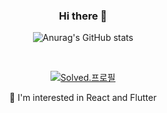 <div align=center>
  
### Hi there 👋

![Anurag's GitHub stats](https://github-readme-stats.vercel.app/api?username=513sojin&theme=buefy&show_icons=true)

<br/>
  
[![Solved.프로필](http://mazassumnida.wtf/api/v2/generate_badge?boj=513sojin)](https://solved.ac/513sojin)
<!--
**513sojin/513sojin** is a ✨ _special_ ✨ repository because its `README.md` (this file) appears on your GitHub profile.

Here are some ideas to get you started:

- 🔭 I’m currently working on ...
-->
🌱  I'm interested in React and Flutter
  <br/>
</div>
